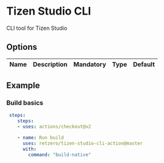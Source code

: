 # Tizen Studio CLI

CLI tool for Tizen Studio

## Options
| Name       	 | Description                                              | Mandatory | Type     | Default  |
|------------- |--------------------------------------------------------- |---------- |--------- |--------- |


## Example

### Build basics

```yaml  
 steps:
    steps:
    - uses: actions/checkout@v2

    - name: Run build
      uses: retzero/tizen-studio-cli-action@master
      with:  
        command: "build-native"
```


